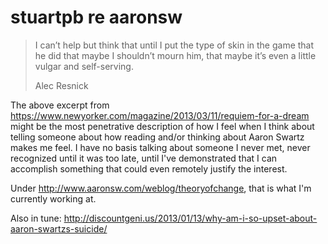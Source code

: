 # stuartpb re aaronsw

> I can’t help but think that until I put the type of skin in the game that he did that maybe I shouldn’t mourn him, that maybe it’s even a little vulgar and self-serving.
>
> Alec Resnick

The above excerpt from https://www.newyorker.com/magazine/2013/03/11/requiem-for-a-dream might be the most penetrative description of how I feel when I think about telling someone about how reading and/or thinking about Aaron Swartz makes me feel. I have no basis talking about someone I never met, never recognized until it was too late, until I've demonstrated that I can accomplish something that could even remotely justify the interest.

Under http://www.aaronsw.com/weblog/theoryofchange, that is what I'm currently working at.

Also in tune: http://discountgeni.us/2013/01/13/why-am-i-so-upset-about-aaron-swartzs-suicide/
